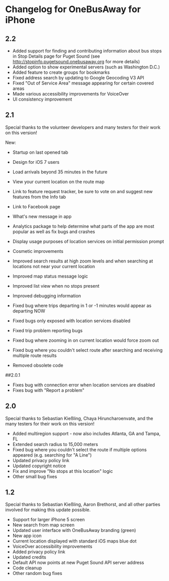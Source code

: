# Changelog for OneBusAway for iPhone

## 2.2

* Added support for finding and contributing information about bus stops in Stop Details page for Puget Sound (see http://stopinfo.pugetsound.onebusaway.org for more details)
* Added option to show experimental servers (such as Washington D.C.)
* Added feature to create groups for bookmarks
* Fixed address search by updating to Google Geocoding V3 API
* Fixed "Out of Service Area" message appearing for certain covered areas
* Made various accessibility improvements for VoiceOver
* UI consistency improvement

## 2.1

Special thanks to the volunteer developers and many testers for their work on this version!

New:
* Startup on last opened tab
* Design for iOS 7 users
* Load arrivals beyond 35 minutes in the future
* View your current location on the route map
* Link to feature request tracker, be sure to vote on and suggest new features from the Info tab
* Link to Facebook page
* What's new message in app
* Analytics package to help determine what parts of the app are most popular as well as fix bugs and crashes
* Display usage purposes of location services on initial permission prompt

* Cosmetic improvements
* Improved search results at high zoom levels and when searching at locations not near your current location
* Improved map status message logic
* Improved list view when no stops present
* Improved debugging information
* Fixed bug where trips departing in 1 or -1 minutes would appear as departing NOW
* Fixed bugs only exposed with location services disabled
* Fixed trip problem reporting bugs
* Fixed bug where zooming in on current location would force zoom out
* Fixed bug where you couldn't select route after searching and receiving multiple route results
* Removed obsolete code

##2.0.1

* Fixes bug with connection error when location services are disabled 
* Fixes bug with "Report a problem"

## 2.0

Special thanks to Sebastian Kießling, Chaya Hiruncharoenvate, and the many testers for their work on this version!

* Added multiregion support - now also includes Atlanta, GA and Tampa, FL
* Extended search radius to 15,000 meters
* Fixed bug where you couldn't select the route if multiple options appeared (e.g. searching for "A Line")
* Updated privacy policy link
* Updated copyright notice
* Fix and improve "No stops at this location" logic
* Other small bug fixes

## 1.2

Special thanks to Sebastian Kießling, Aaron Brethorst, and all other parties involved for making this update possible. 

* Support for larger iPhone 5 screen
* New search from map screen
* Updated user interface with OneBusAway branding (green)
* New app icon
* Current location displayed with standard iOS maps blue dot
* VoiceOver accessibility improvements
* Added privacy policy link
* Updated credits
* Default API now points at new Puget Sound API server address
* Code cleanup
* Other random bug fixes
